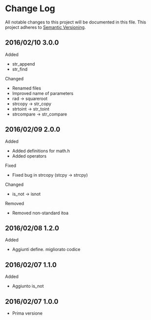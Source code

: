 # Change Log #

All notable changes to this project will be documented in this file.
This project adheres to [Semantic Versioning](http://semver.org/).


## 2016/02/10 3.0.0 ##

Added
 - str_append
 - str_find

Changed
 - Renamed files
 - Improved name of parameters
 - rad -> squareroot
 - strcopy -> str_copy
 - strtoint -> str_toint
 - strcompare -> str_compare


## 2016/02/09 2.0.0 ##

Added
 - Added definitions for math.h
 - Added operators
 
Fixed
 - Fixed bug in strcopy (stcpy -> strcpy)
 
Changed
 - is_not -> isnot
 
Removed
 - Removed non-standard itoa


## 2016/02/08 1.2.0 ##

Added
 - Aggiunti define. migliorato codice


## 2016/02/07 1.1.0 ##

Added
 - Aggiunto is_not
 

## 2016/02/07 1.0.0 ##

 - Prima versione
